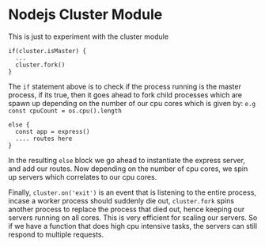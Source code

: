 # Nodejs Cluster Module

This is just to experiment with the cluster module

```
if(cluster.isMaster) {
  ...
  cluster.fork()
}
```

The ```if``` statement above is to check if the process running is the master process,
if its true, then it goes ahead to fork child processes which are spawn up depending on
the number of our cpu cores which is given by:
```e.g const cpuCount = os.cpu().length```

```
else {
  const app = express()
  .... routes here
}
```

In the resulting ```else``` block we go ahead to instantiate the express server, and add our routes. Now depending on the number of cpu cores, we spin up servers which correlates to our cpu cores.

Finally, ```cluster.on('exit')``` is an event that is listening to the entire process, incase a worker process should suddenly die out, ```cluster.fork``` spins another process to replace the process that died out, hence keeping our servers running on all cores. This is very efficient for scaling our servers. So if we have a function that does high cpu intensive tasks, the servers can still respond to multiple requests.

